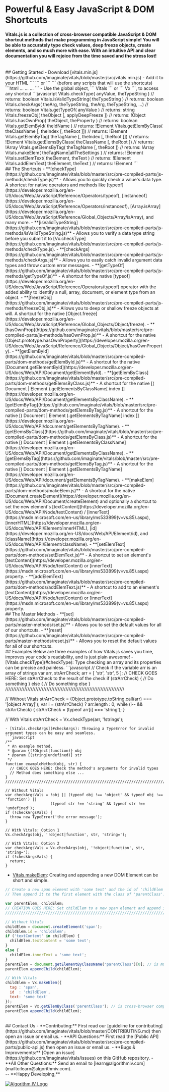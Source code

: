 # Powerful & Easy JavaScript & DOM Shortcuts

#### Vitals.js is a collection of cross-browser compatible JavaScript & DOM shortcut methods that make programming in JavaScript simple! You will be able to accurately type check values, deep freeze objects, create elements, and so much more with ease. With an intuitive API and clear documentation you will rejoice from the time saved and the stress lost!

<br />
## Getting Started
- Download [vitals.min.js](https://github.com/imaginate/vitals/blob/master/src/vitals.min.js)
- Add it to your HTML ``` <head> ``` or ``` <body> ``` (before any scripts that will use the shortcuts)
```html
<html>
    <head>
        ...
        <script src="vitals.min.js"></script>
        ...
    </head>
    <body>...</body>
</html>
```
- Use the global object, ``` Vitals ``` or ``` Vx ```, to access any shortcut
```javascript
Vitals.checkType( anyValue, theTypeString ) // returns: boolean
Vitals.isValidTypeString( theTypeString ) // returns: boolean
Vitals.checkArgs( theArg, theTypeString, theArg, theTypeString, ...) // returns: boolean
Vitals.getTypeOf( anyValue ) // returns: string
Vitals.freezeObj( theObject [, applyDeepFreeze ]) // returns: !Object
Vitals.hasOwnProp( theObject, theProperty ) // returns: boolean
Vitals.getElemById( theIdName ) // returns: !Element
Vitals.getElemByClass( theClassName [, theIndex [, theRoot ]]) // returns: !Element
Vitals.getElemByTag( theTagName [, theIndex [, theRoot ]]) // returns: !Element
Vitals.getElemsByClass( theClassName [, theRoot ]) // returns: !Array<!Element>
Vitals.getElemsByTag( theTagName [, theRoot ]) // returns: !Array<!Element>
Vitals.makeElem( theTagName|allTheSettings ) // returns: !Element
Vitals.setElemText( theElement, theText ) // returns: !Element
Vitals.addElemText( theElement, theText ) // returns: !Element
```

<br />
## The Shortcuts
- <a name="checkType"></a>**[checkType](https://github.com/imaginate/vitals/blob/master/src/pre-compiled-parts/js-methods/checkType.js)** - Allows you to quickly check a value's data type. A shortcut for native operators and methods like [typeof](https://developer.mozilla.org/en-US/docs/Web/JavaScript/Reference/Operators/typeof), [instanceof](https://developer.mozilla.org/en-US/docs/Web/JavaScript/Reference/Operators/instanceof), [Array.isArray](https://developer.mozilla.org/en-US/docs/Web/JavaScript/Reference/Global_Objects/Array/isArray), and many more.
- **[isValidTypeString](https://github.com/imaginate/vitals/blob/master/src/pre-compiled-parts/js-methods/isValidTypeString.js)** - Allows you to verify a data type string before you submit it to [Vx.checkType](https://github.com/imaginate/vitals/blob/master/src/pre-compiled-parts/js-methods/checkType.js).
- <a name="checkArgs"></a>**[checkArgs](https://github.com/imaginate/vitals/blob/master/src/pre-compiled-parts/js-methods/checkArgs.js)** - Allows you to easily catch invalid argument data types and throw custom error messages.
- **[getTypeOf](https://github.com/imaginate/vitals/blob/master/src/pre-compiled-parts/js-methods/getTypeOf.js)** - A shortcut for the native [typeof](https://developer.mozilla.org/en-US/docs/Web/JavaScript/Reference/Operators/typeof) operator with the added ability to identify a null, array, document, or element type from an object.
- **[freezeObj](https://github.com/imaginate/vitals/blob/master/src/pre-compiled-parts/js-methods/freezeObj.js)** - Allows you to deep or shallow freeze objects at will. A shortcut for the native [Object.freeze](https://developer.mozilla.org/en-US/docs/Web/JavaScript/Reference/Global_Objects/Object/freeze).
- **[hasOwnProp](https://github.com/imaginate/vitals/blob/master/src/pre-compiled-parts/js-methods/hasOwnProp.js)** - A shortcut for the native [Object.prototype.hasOwnProperty](https://developer.mozilla.org/en-US/docs/Web/JavaScript/Reference/Global_Objects/Object/hasOwnProperty).
- **[getElemById](https://github.com/imaginate/vitals/blob/master/src/pre-compiled-parts/dom-methods/getElemById.js)** - A shortcut for the native [Document.getElementById](https://developer.mozilla.org/en-US/docs/Web/API/Document/getElementById).
- **[getElemByClass](https://github.com/imaginate/vitals/blob/master/src/pre-compiled-parts/dom-methods/getElemsByClass.js)** - A shortcut for the native [( Document | Element ).getElementsByClassName[ index ]](https://developer.mozilla.org/en-US/docs/Web/API/Document/getElementsByClassName).
- **[getElemByTag](https://github.com/imaginate/vitals/blob/master/src/pre-compiled-parts/dom-methods/getElemsByTag.js)** - A shortcut for the native [( Document | Element ).getElementsByTagName[ index ]](https://developer.mozilla.org/en-US/docs/Web/API/document/getElementsByTagName).
- **[getElemsByClass](https://github.com/imaginate/vitals/blob/master/src/pre-compiled-parts/dom-methods/getElemsByClass.js)** - A shortcut for the native [( Document | Element ).getElementsByClassName](https://developer.mozilla.org/en-US/docs/Web/API/Document/getElementsByClassName).
- **[getElemsByTag](https://github.com/imaginate/vitals/blob/master/src/pre-compiled-parts/dom-methods/getElemsByTag.js)** - A shortcut for the native [( Document | Element ).getElementsByTagName](https://developer.mozilla.org/en-US/docs/Web/API/document/getElementsByTagName).
- <a name="makeElem"></a>**[makeElem](https://github.com/imaginate/vitals/blob/master/src/pre-compiled-parts/dom-methods/makeElem.js)** - A shortcut for the native [Document.createElement](https://developer.mozilla.org/en-US/docs/Web/API/Document/createElement) and optionally a shortcut to set the new element's [textContent](https://developer.mozilla.org/en-US/docs/Web/API/Node/textContent) / [innerText](https://msdn.microsoft.com/en-us/library/ms533899(v=vs.85).aspx), [innerHTML](https://developer.mozilla.org/en-US/docs/Web/API/Element/innerHTML), [id](https://developer.mozilla.org/en-US/docs/Web/API/Element/id), and [className](https://developer.mozilla.org/en-US/docs/Web/API/Element/className).
- **[setElemText](https://github.com/imaginate/vitals/blob/master/src/pre-compiled-parts/dom-methods/setElemText.js)** - A shortcut to set an element's [textContent](https://developer.mozilla.org/en-US/docs/Web/API/Node/textContent) or [innerText](https://msdn.microsoft.com/en-us/library/ms533899(v=vs.85).aspx) property.
- **[addElemText](https://github.com/imaginate/vitals/blob/master/src/pre-compiled-parts/dom-methods/addElemText.js)** - A shortcut to add to an element's [textContent](https://developer.mozilla.org/en-US/docs/Web/API/Node/textContent) or [innerText](https://msdn.microsoft.com/en-us/library/ms533899(v=vs.85).aspx) property.

<br />
## The Master Methods
- **[set](https://github.com/imaginate/vitals/blob/master/src/pre-compiled-parts/master-methods/set.js)** - Allows you to set the default values for all of our shortcuts.
- **[reset](https://github.com/imaginate/vitals/blob/master/src/pre-compiled-parts/master-methods/reset.js)** - Allows you to reset the default values for all of our shortcuts.

<br />
## Examples
Below are three examples of how Vitals.js saves you time, improves your code's readability, and is just plain awesome!
- [Vitals.checkType](#checkType): Type checking an array and its properties can be precise and painless.
```javascript
// Check if the variable arr is an array of strings
var arr, strArrCheck;
arr = [ 'str', 'str', 5 ];
// CHECK GOES HERE: Set strArrCheck to the result of the check
if (strArrCheck) {
  // Do something
}
else {
  // Do something else
}
///////////////////////////////////////////////////////////////////////////

// Without Vitals
strArrCheck = (Object.prototype.toString.call(arr) === '[object Array]');
var i = (strArrCheck) ? arr.length : 0;
while (i-- && strArrCheck) {
  strArrCheck = (typeof arr[i] === 'string');
}

// With Vitals
strArrCheck = Vx.checkType(arr, '!strings');
```
- [Vitals.checkArgs](#checkArgs): Throwing a TypeError for invalid argument types can be easy and seamless.
```javascript
/**
 * An example method.
 * @param {(!Object|function)} obj
 * @param {(string|undefined)} str
 */
function exampleMethod(obj, str) {
  // CHECK GOES HERE: Check the method's arguments for invalid types
  // Method does something else ...
}
///////////////////////////////////////////////////////////////////////////////////////

// Without Vitals
var checkArgsVals = !obj || (typeof obj !== 'object' && typeof obj !== 'function') ||
                    (typeof str !== 'string' && typeof str !== 'undefined');
if (!checkArgsVals) {
  throw new TypeError('the error message');
}

// With Vitals: Option 1
Vx.checkArgs(obj, '!object|function', str, 'string=');

// With Vitals: Option 2
var checkArgsVals = Vx.checkArgs(obj, '!object|function', str, 'string=');
if (!checkArgsVals) {
  return;
}
```
- [Vitals.makeElem](#makeElem): Creating and appending a new DOM Element can be short and simple.
```javascript
// Create a new span element with 'some text' and the id of 'childElem'.
// Then append it to the first element with the class of 'parentClass'.

var parentElem, childElem;
// CREATION GOES HERE: Set childElem to a new span element and append it
///////////////////////////////////////////////////////////////////////////////////////

// Without Vitals
childElem = document.createElement('span');
childElem.id = 'childElem';
if ('textContent' in childElem) {
  childElem.textContent = 'some text';
}
else {
  childElem.innerText = 'some text';
}
parentElem = document.getElementByClassName('parentClass')[0]; // is NOT cross-browser compatible
parentElem.appendChild(childElem);

// With Vitals
childElem = Vx.makeElem({
  tag : 'span',
  id  : 'childElem',
  text: 'some text'
});
parentElem = Vx.getElemByClass('parentClass'); // is cross-browser compatible
parentElem.appendChild(childElem);
```

<br />
## Contact Us
- **Contributing:** First read our [guideline for contributing](https://github.com/imaginate/vitals/blob/master/CONTRIBUTING.md) then open an issue or email us.
- **API Questions:** First read the [Public API](https://github.com/imaginate/vitals/blob/master/src/pre-compiled-parts/public-api.js) then open an issue or email us.
- **Bugs & Improvements:** [Open an issue](https://github.com/imaginate/vitals/issues) on this GitHub repository.
- **All Other Questions:** Send an email to [learn@algorithmiv.com](mailto:learn@algorithmiv.com).

<br />
--
**Happy Developing,**

<a href="http://www.algorithmiv.com/vitals"><img src="http://www.algorithmiv.com/images/aIV-logo.png" alt="Algorithm IV Logo" /></a>